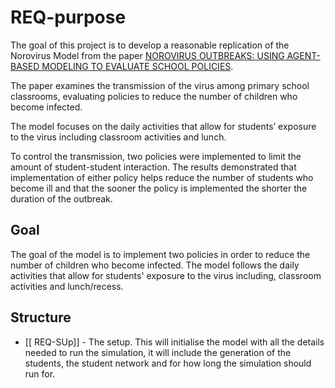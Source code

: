 # REQ-purpose
The goal of this project is to develop a reasonable replication of the Norovirus Model from the paper [NOROVIRUS OUTBREAKS: USING AGENT-BASED MODELING TO EVALUATE SCHOOL POLICIES](https://ieeexplore.ieee.org/stamp/stamp.jsp?tp=&arnumber=7822182).

The paper examines the transmission of the virus among primary school classrooms, evaluating policies to reduce the number of children who become infected. 

The model focuses on the daily activities that allow for students’ exposure to the virus including classroom activities and lunch.

To control the transmission, two policies were implemented to limit the amount of student-student interaction. The results demonstrated that implementation of either policy helps reduce the number of students who become ill and that the sooner the policy is implemented the shorter the duration of the outbreak.


## Goal

The goal of the model is to implement two policies in order to reduce the number of children who become infected. The model follows the daily activities that allow for students' exposure to the virus including, classroom activities and lunch/recess.

  ## Structure
  

- [[ REQ-SUp]] - The setup. This will initialise the model with all the details needed to run the simulation, it will include the generation of the students, the student network and for how long the simulation should run for.